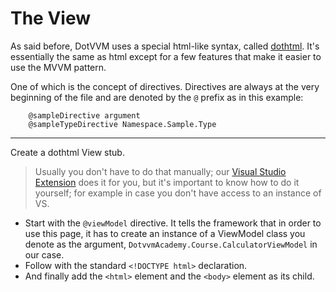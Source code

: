 # The View

As said before, DotVVM uses a special html-like syntax, called [dothtml]. It's essentially the same as html except for a
few features that make it easier to use the MVVM pattern.

One of which is the concept of directives. Directives are always at the very beginning of the file and are denoted
by the `@` prefix as in this example:

```dothtml
    @sampleDirective argument
    @sampleTypeDirective Namespace.Sample.Type
```

---

Create a dothtml View stub.

> Usually you don't have to do that manually; our [Visual Studio Extension][extension] does it for you, 
but it's important to know how to do it yourself; for example in case you don't have access to an instance of VS.

- Start with the `@viewModel` directive. It tells the framework that in order to use this page, it has to create an
instance of a ViewModel class you denote as the argument, `DotvvmAcademy.Course.CalculatorViewModel` in our case.
- Follow with the standard `<!DOCTYPE html>` declaration.
- And finally add the `<html>` element and the `<body>` element as its child.

[dothtml]: https://www.dotvvm.com/docs/tutorials/basics-first-page
[extension]: https://www.dotvvm.com/landing/dotvvm-for-visual-studio-extension
